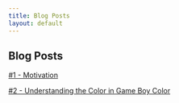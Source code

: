 ```yaml
---
title: Blog Posts
layout: default
---
```


## Blog Posts

[#1 - Motivation](/posts/p1)

[#2 - Understanding the Color in Game Boy Color](/posts/p2)
